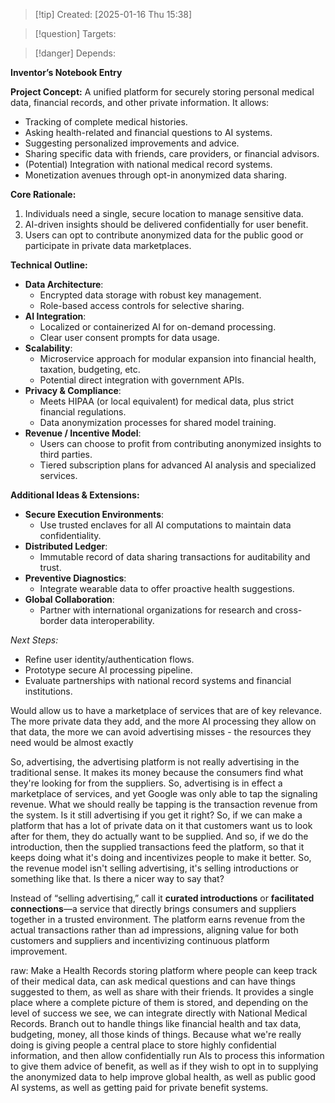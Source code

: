 
>[!tip] Created: [2025-01-16 Thu 15:38]

>[!question] Targets: 

>[!danger] Depends: 

**Inventor’s Notebook Entry**

**Project Concept:** A unified platform for securely storing personal medical data, financial records, and other private information. It allows:

- Tracking of complete medical histories.
- Asking health-related and financial questions to AI systems.
- Suggesting personalized improvements and advice.
- Sharing specific data with friends, care providers, or financial advisors.
- (Potential) Integration with national medical record systems.
- Monetization avenues through opt-in anonymized data sharing.

**Core Rationale:**

1. Individuals need a single, secure location to manage sensitive data.
2. AI-driven insights should be delivered confidentially for user benefit.
3. Users can opt to contribute anonymized data for the public good or participate in private data marketplaces.

**Technical Outline:**

- **Data Architecture**:
    - Encrypted data storage with robust key management.
    - Role-based access controls for selective sharing.
- **AI Integration**:
    - Localized or containerized AI for on-demand processing.
    - Clear user consent prompts for data usage.
- **Scalability**:
    - Microservice approach for modular expansion into financial health, taxation, budgeting, etc.
    - Potential direct integration with government APIs.
- **Privacy & Compliance**:
    - Meets HIPAA (or local equivalent) for medical data, plus strict financial regulations.
    - Data anonymization processes for shared model training.
- **Revenue / Incentive Model**:
    - Users can choose to profit from contributing anonymized insights to third parties.
    - Tiered subscription plans for advanced AI analysis and specialized services.

**Additional Ideas & Extensions:**

- **Secure Execution Environments**:
    - Use trusted enclaves for all AI computations to maintain data confidentiality.
- **Distributed Ledger**:
    - Immutable record of data sharing transactions for auditability and trust.
- **Preventive Diagnostics**:
    - Integrate wearable data to offer proactive health suggestions.
- **Global Collaboration**:
    - Partner with international organizations for research and cross-border data interoperability.

_Next Steps:_

- Refine user identity/authentication flows.
- Prototype secure AI processing pipeline.
- Evaluate partnerships with national record systems and financial institutions.

Would allow us to have a marketplace of services that are of key relevance.  The more private data they add, and the more AI processing they allow on that data, the more we can avoid advertising misses - the resources they need would be almost exactly

So, advertising, the advertising platform is not really advertising in the traditional sense. It makes its money because the consumers find what they're looking for from the suppliers. So, advertising is in effect a marketplace of services, and yet Google was only able to tap the signaling revenue. What we should really be tapping is the transaction revenue from the system. Is it still advertising if you get it right? So, if we can make a platform that has a lot of private data on it that customers want us to look after for them, they do actually want to be supplied. And so, if we do the introduction, then the supplied transactions feed the platform, so that it keeps doing what it's doing and incentivizes people to make it better. So, the revenue model isn't selling advertising, it's selling introductions or something like that. Is there a nicer way to say that?

Instead of “selling advertising,” call it **curated introductions** or **facilitated connections**—a service that directly brings consumers and suppliers together in a trusted environment. The platform earns revenue from the actual transactions rather than ad impressions, aligning value for both customers and suppliers and incentivizing continuous platform improvement.


raw: Make a Health Records storing platform where people can keep track of their medical data, can ask medical questions and can have things suggested to them, as well as share with their friends. It provides a single place where a complete picture of them is stored, and depending on the level of success we see, we can integrate directly with National Medical Records. Branch out to handle things like financial health and tax data, budgeting, money, all those kinds of things. Because what we're really doing is giving people a central place to store highly confidential information, and then allow confidentially run AIs to process this information to give them advice of benefit, as well as if they wish to opt in to supplying the anonymized data to help improve global health, as well as public good AI systems, as well as getting paid for private benefit systems.